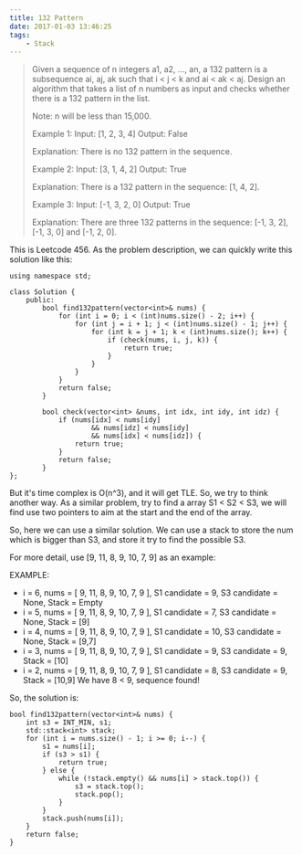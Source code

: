 ```yaml
---
title: 132 Pattern
date: 2017-01-03 13:46:25
tags:
    - Stack
---
```


> Given a sequence of n integers a1, a2, ..., an, a 132 pattern is a subsequence ai, aj, ak such that i < j < k and ai < ak < aj. Design an algorithm that takes a list of n numbers as input and checks whether there is a 132 pattern in the list.
>
> Note: n will be less than 15,000.
>
> Example 1:
> Input: [1, 2, 3, 4]
> Output: False
>
> Explanation: There is no 132 pattern in the sequence.
> 
> Example 2:
> Input: [3, 1, 4, 2]
> Output: True
>
> Explanation: There is a 132 pattern in the sequence: [1, 4, 2].
>
> Example 3:
> Input: [-1, 3, 2, 0]
> Output: True
>
> Explanation: There are three 132 patterns in the sequence: [-1, 3, 2], [-1, 3, 0] and [-1, 2, 0].

<!--more-->

This is Leetcode 456. As the problem description, we can quickly write this solution like this:

```
using namespace std;

class Solution {
    public:
        bool find132pattern(vector<int>& nums) {
            for (int i = 0; i < (int)nums.size() - 2; i++) {
                for (int j = i + 1; j < (int)nums.size() - 1; j++) {
                    for (int k = j + 1; k < (int)nums.size(); k++) {
                        if (check(nums, i, j, k)) {
                            return true;
                        }
                    }
                }
            }
            return false;
        }

        bool check(vector<int> &nums, int idx, int idy, int idz) {
            if (nums[idx] < nums[idy]
                    && nums[idz] < nums[idy]
                    && nums[idx] < nums[idz]) {
                return true;
            }
            return false;
        }
};
```
But it's time complex is O(n^3), and it will get TLE. So, we try to think another way. As a similar problem, try to find a array S1 < S2 < S3, we will find use two pointers to aim at the start and the end of the array.

So, here we can use a similar solution. We can use a stack to store the num which is bigger than S3, and store it try to find the possible S3.

For more detail, use [9, 11, 8, 9, 10, 7, 9] as an example:

EXAMPLE:
 + i = 6, nums = [ 9, 11, 8, 9, 10, 7, 9 ], S1 candidate = 9, S3 candidate = None, Stack = Empty
 + i = 5, nums = [ 9, 11, 8, 9, 10, 7, 9 ], S1 candidate = 7, S3 candidate = None, Stack = [9]
 + i = 4, nums = [ 9, 11, 8, 9, 10, 7, 9 ], S1 candidate = 10, S3 candidate = None, Stack = [9,7]
 + i = 3, nums = [ 9, 11, 8, 9, 10, 7, 9 ], S1 candidate = 9, S3 candidate = 9, Stack = [10]
 + i = 2, nums = [ 9, 11, 8, 9, 10, 7, 9 ], S1 candidate = 8, S3 candidate = 9, Stack = [10,9] We have 8 < 9, sequence found!

So, the solution is:

```
bool find132pattern(vector<int>& nums) {
    int s3 = INT_MIN, s1;
    std::stack<int> stack;
    for (int i = nums.size() - 1; i >= 0; i--) {
        s1 = nums[i];
        if (s3 > s1) {
            return true;
        } else {
            while (!stack.empty() && nums[i] > stack.top()) {
                s3 = stack.top();
                stack.pop();
            }
        }
        stack.push(nums[i]);
    }
    return false;
}
```
